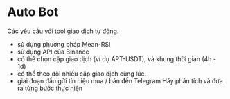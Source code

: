 # Auto Bot
Các yêu cầu với tool giao dịch tự động.
- sử dụng phương pháp Mean-RSI
- sử dụng API của Binance
- có thể chọn cặp giao dịch (ví dụ APT-USDT), và khung thời gian (4h - 1d)
- có thể theo dõi nhiều cặp giao dịch cùng lúc.
- giai đoạn đầu gửi tín hiệu mua / bán đến Telegram
Hãy phân tích và đưa ra từng bước thực hiện